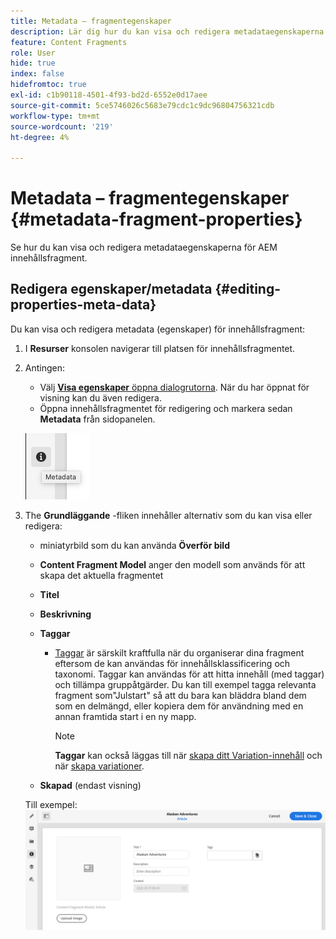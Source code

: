 ```yaml
---
title: Metadata – fragmentegenskaper
description: Lär dig hur du kan visa och redigera metadataegenskaperna i AEM innehållsfragment, både för rubrikfri innehållsleverans och sidredigering.
feature: Content Fragments
role: User
hide: true
index: false
hidefromtoc: true
exl-id: c1b90118-4501-4f93-bd2d-6552e0d17aee
source-git-commit: 5ce5746026c5683e79cdc1c9dc96804756321cdb
workflow-type: tm+mt
source-wordcount: '219'
ht-degree: 4%

---
```


# Metadata – fragmentegenskaper {#metadata-fragment-properties}

<!--
hide: yes
index: no
hidefromtoc: yes
-->

Se hur du kan visa och redigera metadataegenskaperna för AEM innehållsfragment.

## Redigera egenskaper/metadata {#editing-properties-meta-data}

Du kan visa och redigera metadata (egenskaper) för innehållsfragment:

1. I **Resurser** konsolen navigerar till platsen för innehållsfragmentet.
2. Antingen:

   * Välj [**Visa egenskaper** öppna dialogrutorna](/help/assets/manage-digital-assets.md#editing-properties). När du har öppnat för visning kan du även redigera.
   * Öppna innehållsfragmentet för redigering och markera sedan **Metadata** från sidopanelen.

   ![metadata](assets/cfm-metadata-01.png)

3. The **Grundläggande** -fliken innehåller alternativ som du kan visa eller redigera:

   * miniatyrbild som du kan använda **Överför bild**
   * **Content Fragment Model** anger den modell som används för att skapa det aktuella fragmentet
   * **Titel**
   * **Beskrivning**
   * **Taggar**
      * [Taggar](/help/sites-cloud/authoring/features/tags.md) är särskilt kraftfulla när du organiserar dina fragment eftersom de kan användas för innehållsklassificering och taxonomi. Taggar kan användas för att hitta innehåll (med taggar) och tillämpa gruppåtgärder.
Du kan till exempel tagga relevanta fragment som&quot;Julstart&quot; så att du bara kan bläddra bland dem som en delmängd, eller kopiera dem för användning med en annan framtida start i en ny mapp.

        >[!NOTE]
        >
        >**Taggar** kan också läggas till när [skapa ditt Variation-innehåll](/help/assets/content-fragments/content-fragments-variations.md#authoring-your-content) och när [skapa variationer](/help/assets/content-fragments/content-fragments-variations.md#creating-a-variation).

   * **Skapad** (endast visning)

   Till exempel:
   ![metadata](assets/cfm-metadata-02.png)
